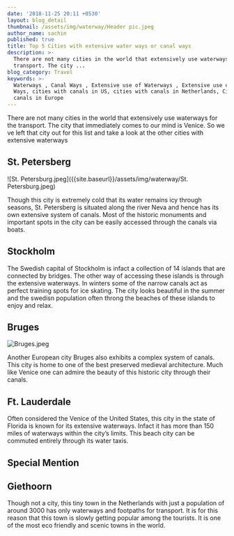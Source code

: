 ```yaml
---
date: '2018-11-25 20:11 +0530'
layout: blog_detail
thumbnail: /assets/img/waterway/Header pic.jpeg
author_name: sachin
published: true
title: Top 5 Cities with extensive water ways or canal ways
description: >-
  There are not many cities in the world that extensively use waterways for the
  transport. The city ...
blog_category: Travel
keywords: >-
  Waterways , Canal Ways , Extensive use of Waterways , Extensive use of Canal
  Ways, cities with canals in US, cities with canals in Netherlands, Cities with
  canals in Europe
---
```


There are not many cities in the world that extensively use waterways for the transport. The city that immediately comes to our mind is Venice. So we ve left that city out for this list and take a look at the other cities with extensive waterways

## St. Petersberg
![St. Petersburg.jpeg]({{site.baseurl}}/assets/img/waterway/St. Petersburg.jpeg)


Though this city is extremely cold that its water remains icy through seasons, St. Petersberg is situated along the river Neva and hence has its own extensive system of canals. Most of the historic monuments and important spots in the city can be easily accessed through the canals via boats.

## Stockholm
The Swedish capital of Stockholm is infact a collection of  14 islands that are connected by bridges. The other way of accessing these islands is through the extensive waterways. In winters some of the narrow canals act as perfect training spots for ice skating. The city looks beautiful in the summer and the swedisn population often throng the beaches of these islands to enjoy and relax.

## Bruges
![Bruges.jpeg]({{site.baseurl}}/assets/img/waterway/Bruges.jpeg)


Another European city Bruges also exhibits a complex system of canals. This city is home to one of the best preserved medieval architecture. Much like Venice one can admire the beauty of this historic city through their canals. 

## Ft. Lauderdale

Often considered the Venice of the United States, this city in the state of Florida is known for its extensive waterways. Infact it has more than 150 miles of waterways within the city’s limits. This beach city can be commuted entirely through its water taxis.

## Special Mention

## Giethoorn

Though not a city, this tiny town in the Netherlands with just a population of around 3000 has only waterways and footpaths for transport. It is for this reason that this town is slowly getting popular among the tourists. It is one of the most eco friendly and scenic towns in the world.

